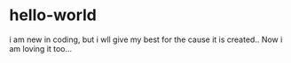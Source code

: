 # hello-world
i am new in coding, but i wll give my best for the cause it is created..
Now i am loving it too...
